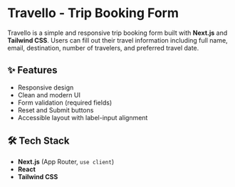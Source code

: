 # Travello - Trip Booking Form

Travello is a simple and responsive trip booking form built with **Next.js** and **Tailwind CSS**. Users can fill out their travel information including full name, email, destination, number of travelers, and preferred travel date.

## ✨ Features

- Responsive design
- Clean and modern UI
- Form validation (required fields)
- Reset and Submit buttons
- Accessible layout with label-input alignment

## 🛠 Tech Stack

- **Next.js** (App Router, `use client`)
- **React**
- **Tailwind CSS**
